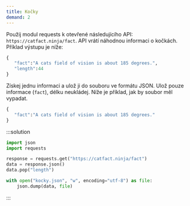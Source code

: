 ```yaml
---
title: Kočky
demand: 2
---
```


Použij modul requests k otevřené následujícího API: `https://catfact.ninja/fact`. API vrátí náhodnou informaci o kočkách. Příklad výstupu je níže:

```py
{
   "fact":"A cats field of vision is about 185 degrees.",
   "length":44
}
```

Získej jednu informaci a ulož ji do souboru ve formátu JSON. Ulož pouze informace (`fact`), délku neukládej. Níže je příklad, jak by soubor měl vypadat.

```py
{
   "fact":"A cats field of vision is about 185 degrees."
}
```


:::solution
```py
import json
import requests

response = requests.get("https://catfact.ninja/fact")
data = response.json()
data.pop("length")

with open("kocky.json", "w", encoding="utf-8") as file:
    json.dump(data, file)
```
:::
